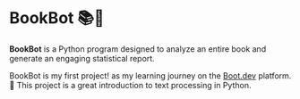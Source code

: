 # BookBot 📚🤖

**BookBot** is a Python program designed to analyze an entire book and generate an engaging statistical report.

BookBot is my first project! as my learning journey on the [Boot.dev](https://boot.dev) platform. 🚀 This project is a great introduction to text processing in Python.
